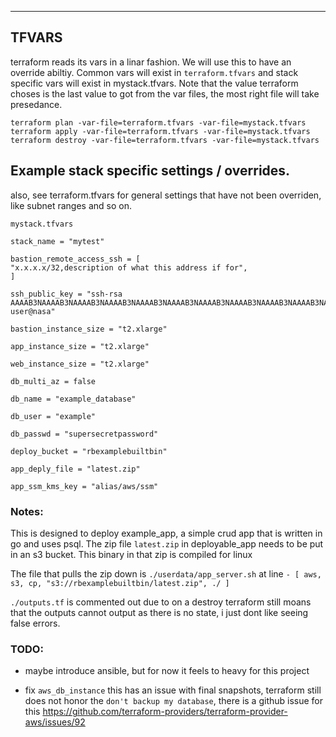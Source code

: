 ---

## TFVARS
terraform reads its vars in a linar fashion. We will use this to have an override abiltiy. Common vars will exist in `terraform.tfvars` and stack specific vars will exist in mystack.tfvars. Note that the value terraform choses is the last value to got from the var files, the most right file will take presedance.

    terraform plan -var-file=terraform.tfvars -var-file=mystack.tfvars
    terraform apply -var-file=terraform.tfvars -var-file=mystack.tfvars
    terraform destroy -var-file=terraform.tfvars -var-file=mystack.tfvars


## Example stack specific settings / overrides.

also, see terraform.tfvars for general settings that have not been overriden, like subnet ranges and so on.

`mystack.tfvars`

    stack_name = "mytest"

    bastion_remote_access_ssh = [
    "x.x.x.x/32,description of what this address if for",
    ]

    ssh_public_key = "ssh-rsa AAAAB3NAAAAB3NAAAAB3NAAAAB3NAAAAB3NAAAAB3NAAAAB3NAAAAB3NAAAAB3NAAAAB3NAAAAB3NAAAAB3NAAAAB3NAAAAB3NAAAAB3NAAAAB3NAAAAB3NAAAAB3NAAAAB3NAAAAB3NAAAAB3NAAAAB3NAAAAB3NAAAAB3NAAAAB3NAAAAB3NAAAAB3NAAAAB3NAAAAB3NAAAAB3NAAAAB3NAAAAB3NAAAAB3NAAAAB3NAAAAB3NAAAAB3NAAAAB3NAAAAB3NAAAAB3NAAAAB3NAAAAB3NAAAAB3NAAAAB3NAAAAB3N user@nasa"

    bastion_instance_size = "t2.xlarge"

    app_instance_size = "t2.xlarge"

    web_instance_size = "t2.xlarge"

    db_multi_az = false

    db_name = "example_database"

    db_user = "example"

    db_passwd = "supersecretpassword"

    deploy_bucket = "rbexamplebuiltbin"

    app_deply_file = "latest.zip"

    app_ssm_kms_key = "alias/aws/ssm"


### Notes:

This is designed to deploy example_app, a simple crud app that is written in go and uses psql. The zip file `latest.zip` in deployable_app needs to be put in an s3 bucket. This binary in that zip is compiled for linux

The file that pulls the zip down is  `./userdata/app_server.sh` at line `- [ aws, s3, cp, "s3://rbexamplebuiltbin/latest.zip", ./ ]`

`./outputs.tf` is commented out due to on a destroy terraform still moans that the outputs cannot output as there is no state, i just dont like seeing false errors.


### TODO: 

- maybe introduce ansible, but for now it feels to heavy for this project

- fix `aws_db_instance` this has an issue with final snapshots, terraform still does not honor the `don't backup my database`, there is a github issue for this https://github.com/terraform-providers/terraform-provider-aws/issues/92
